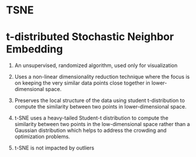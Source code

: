# TSNE
# t-distributed Stochastic Neighbor Embedding

1. An unsupervised, randomized algorithm, used only for visualization

2. Uses a non-linear dimensionality reduction technique where the focus is on keeping the very similar data points close together in lower-dimensional space.

3. Preserves the local structure of the data using student t-distribution to compute the similarity between two points in lower-dimensional space.
4. t-SNE uses a heavy-tailed Student-t distribution to compute the similarity between two points in the low-dimensional space rather than a Gaussian distribution which helps to address the crowding and optimization problems.
5. t-SNE is not impacted by outliers

